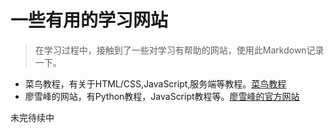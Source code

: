 # 一些有用的学习网站  

> 在学习过程中，接触到了一些对学习有帮助的网站，使用此Markdown记录一下。
+ 菜鸟教程，有关于HTML/CSS,JavaScript,服务端等教程。[菜鸟教程](https://www.runoob.com)  
+  廖雪峰的网站，有Python教程，JavaScript教程等。[廖雪峰的官方网站](https://liaoxuefeng.com/)
  
未完待续中